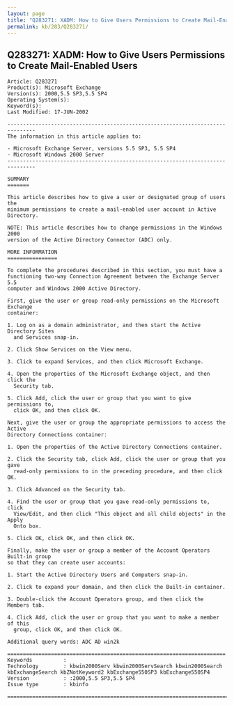 ```yaml
---
layout: page
title: "Q283271: XADM: How to Give Users Permissions to Create Mail-Enabled Users"
permalink: kb/283/Q283271/
---
```


## Q283271: XADM: How to Give Users Permissions to Create Mail-Enabled Users

	Article: Q283271
	Product(s): Microsoft Exchange
	Version(s): 2000,5.5 SP3,5.5 SP4
	Operating System(s): 
	Keyword(s): 
	Last Modified: 17-JUN-2002
	
	-------------------------------------------------------------------------------
	The information in this article applies to:
	
	- Microsoft Exchange Server, versions 5.5 SP3, 5.5 SP4 
	- Microsoft Windows 2000 Server 
	-------------------------------------------------------------------------------
	
	SUMMARY
	=======
	
	This article describes how to give a user or designated group of users the
	minimum permissions to create a mail-enabled user account in Active Directory.
	
	NOTE: This article describes how to change permissions in the Windows 2000
	version of the Active Directory Connector (ADC) only.
	
	MORE INFORMATION
	================
	
	To complete the procedures described in this section, you must have a
	functioning two-way Connection Agreement between the Exchange Server 5.5
	computer and Windows 2000 Active Directory.
	
	First, give the user or group read-only permissions on the Microsoft Exchange
	container:
	
	1. Log on as a domain administrator, and then start the Active Directory Sites
	  and Services snap-in.
	
	2. Click Show Services on the View menu.
	
	3. Click to expand Services, and then click Microsoft Exchange.
	
	4. Open the properties of the Microsoft Exchange object, and then click the
	  Security tab.
	
	5. Click Add, click the user or group that you want to give permissions to,
	  click OK, and then click OK.
	
	Next, give the user or group the appropriate permissions to access the Active
	Directory Connections container:
	
	1. Open the properties of the Active Directory Connections container.
	
	2. Click the Security tab, click Add, click the user or group that you gave
	  read-only permissions to in the preceding procedure, and then click OK.
	
	3. Click Advanced on the Security tab.
	
	4. Find the user or group that you gave read-only permissions to, click
	  View/Edit, and then click "This object and all child objects" in the Apply
	  Onto box.
	
	5. Click OK, click OK, and then click OK.
	
	Finally, make the user or group a member of the Account Operators Built-in group
	so that they can create user accounts:
	
	1. Start the Active Directory Users and Computers snap-in.
	
	2. Click to expand your domain, and then click the Built-in container.
	
	3. Double-click the Account Operators group, and then click the Members tab.
	
	4. Click Add, click the user or group that you want to make a member of this
	  group, click OK, and then click OK.
	
	Additional query words: ADC AD win2k
	
	======================================================================
	Keywords          :  
	Technology        : kbwin2000Serv kbwin2000ServSearch kbwin2000Search kbExchangeSearch kbZNotKeyword2 kbExchange550SP3 kbExchange550SP4
	Version           : :2000,5.5 SP3,5.5 SP4
	Issue type        : kbinfo
	
	=============================================================================
	
